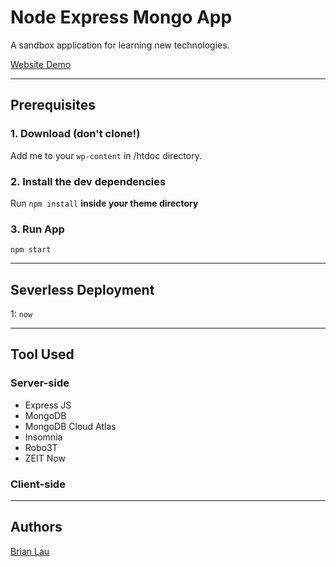 # Node Express Mongo App

A sandbox application for learning new technologies.

[Website Demo](https://node-express-mongo-app.lauwangtatbrian.now.sh/public/)

<!-- ---

## Screen-Shots

### Desktop- Home Page

<img src="themes/sgsc/assets/images/sgsc-desktop-screenshot.png" width="470px" alt="sgsc desktop screenshot">

### Mobile Width - Home Page

<img src="themes/sgsc/assets/images/sgsc-mobile-screenshot.png" width="470px" alt="sgsc mobile screenshot"> -->

---

## Prerequisites

### 1. Download (don't clone!)

Add me to your `wp-content` in /htdoc directory.

### 2. Install the dev dependencies

Run `npm install` **inside your theme directory** 

### 3. Run App

`npm start`

---

## Severless Deployment

  1: `now`

---

## Tool Used

### Server-side

- Express JS
- MongoDB
- MongoDB Cloud Atlas
- Insomnia
- Robo3T
- ZEIT Now

### Client-side


---

## Authors

[Brian Lau](https://github.com/wtLau)